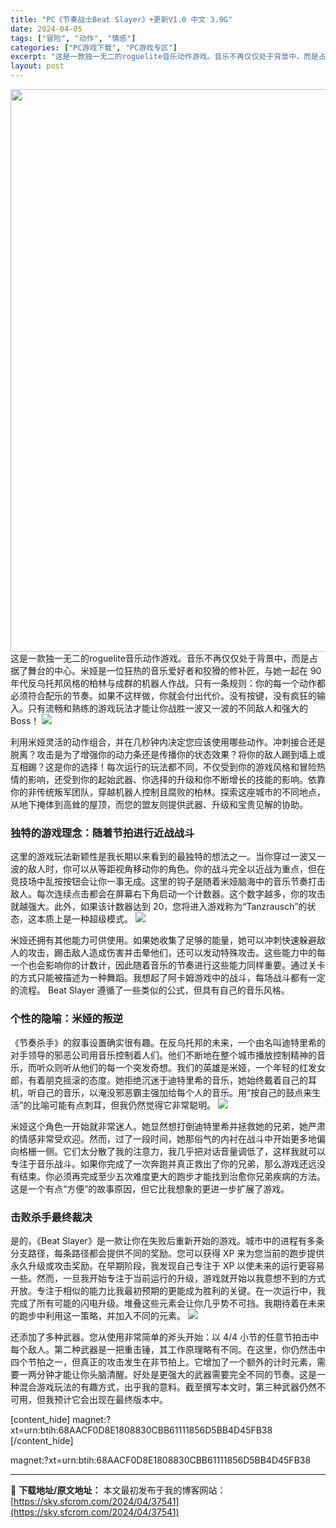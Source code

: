 ```yaml
---
title: "PC《节奏战士Beat Slayer》+更新V1.0 中文 3.9G"
date: 2024-04-05
tags: ["冒险", "动作", "情感"]
categories: ["PC游戏下载", "PC游戏专区"]
excerpt: "这是一款独一无二的roguelite音乐动作游戏。音乐不再仅仅处于背景中，而是占据了舞台的中心。米娅是一位狂热的音乐爱好者和狡猾的修补匠，与她一起在 90 年代反乌托邦风格的柏林与成群的机器人作战。只有一条规则：你的每一个动作都必须符合配乐的节奏。如果不这样做，你就会付出代价。没有按键，没有疯狂的输&hellip;"
layout: post
---
```


<img class="size-full wp-image-37542 aligncenter" src="https://sky.sfcrom.com/wp-content/uploads/2024/04/2024040504453284.webp" alt="" width="600" height="900" />
这是一款独一无二的roguelite音乐动作游戏。音乐不再仅仅处于背景中，而是占据了舞台的中心。米娅是一位狂热的音乐爱好者和狡猾的修补匠，与她一起在 90 年代反乌托邦风格的柏林与成群的机器人作战。只有一条规则：你的每一个动作都必须符合配乐的节奏。如果不这样做，你就会付出代价。没有按键，没有疯狂的输入。只有流畅和熟练的游戏玩法才能让你战胜一波又一波的不同敌人和强大的Boss！

<img src="https://sky.sfcrom.com/wp-content/uploads/2024/04/20240405124809-2614a.jpeg" />

<span>利用米娅灵活的动作组合，并在几秒钟内决定您应该使用哪些动作。冲刺接合还是脱离？攻击是为了增强你的动力条还是传播你的状态效果？将你的敌人踢到墙上或互相踢？这是你的选择！每次运行的玩法都不同，不仅受到你的游戏风格和冒险热情的影响，还受到你的起始武器、你选择的升级和你不断增长的技能的影响。依靠你的非传统叛军团队，穿越机器人控制且腐败的柏林。探索这座城市的不同地点，从地下掩体到高耸的屋顶，而您的盟友则提供武器、升级和宝贵见解的协助。</span>
<h3><span>独特的游戏理念：随着节拍进行近战战斗</span></h3>
<span>这里的游戏玩法新颖性是我长期以来看到的最独特的想法之一。当你穿过一波又一波的敌人时，你可以从等距视角移动你的角色。你的战斗完全以近战为重点，但在竞技场中乱按按钮会让你一事无成。这里的钩子是随着米娅脑海中的音乐节奏打击敌人。每次连续点击都会在屏幕右下角启动一个计数器。这个数字越多，你的攻击就越强大。此外，如果该计数器达到 20，您将进入游戏称为“Tanzrausch”的状态，这本质上是一种超级模式。</span>

<img src="https://sky.sfcrom.com/wp-content/uploads/2024/04/20240405124815-27d8b.jpeg" />

<span>米娅还拥有其他能力可供使用。如果她收集了足够的能量，她可以冲刺快速躲避敌人的攻击，踢击敌人造成伤害并击晕他们，还可以发动特殊攻击。这些能力中的每一个也会影响你的计数计，因此随着音乐的节奏进行这些能力同样重要。通过关卡的方式只能被描述为一种舞蹈。我想起了阿卡姆游戏中的战斗，每场战斗都有一定的流程。 Beat Slayer 遵循了一些类似的公式，但具有自己的音乐风格。</span>
<h3><span>个性的隐喻：米娅的叛逆</span></h3>
<span>《节奏杀手》的叙事设置确实很有趣。在反乌托邦的未来，一个由名叫迪特里希的对手领导的邪恶公司用音乐控制着人们。他们不断地在整个城市播放控制精神的音乐，而听众则听从他们的每一个突发奇想。我们的英雄是米娅，一个年轻的红发女郎，有着朋克摇滚的态度。她拒绝沉迷于迪特里希的音乐，她始终戴着自己的耳机，听自己的音乐，以淹没邪恶霸主强加给每个人的音乐。用“按自己的鼓点来生活”的比喻可能有点刺耳，但我仍然觉得它非常聪明。</span>

<img src="https://sky.sfcrom.com/wp-content/uploads/2024/04/20240405124819-7e30f.jpeg" />

<span>米娅这个角色一开始就非常迷人。她显然想打倒迪特里希并拯救她的兄弟，她严肃的情感非常受欢迎。然而，过了一段时间，她那俗气的内衬在战斗中开始更多地偏向格栅一侧。它们太分散了我的注意力，我几乎把对话音量调低了，这样我就可以专注于音乐战斗。如果你完成了一次奔跑并真正救出了你的兄弟，那么游戏还远没有结束。你必须再完成至少五次难度更大的跑步才能找到治愈你兄弟疾病的方法。这是一个有点“方便”的故事原因，但它比我想象的更进一步扩展了游戏。</span>
<h3><span>击败杀手最终裁决</span></h3>
<span>是的，《Beat Slayer》是一款让你在失败后重新开始的游戏。城市中的进程有多条分支路径，每条路径都会提供不同的奖励。您可以获得 XP 来为您当前的跑步提供永久升级或攻击奖励。在早期阶段，我发现自己专注于 XP 以使未来的运行更容易一些。然而，一旦我开始专注于当前运行的升级，游戏就开始以我意想不到的方式开放。专注于相似的能力比我最初预期的更能成为胜利的关键。在一次运行中，我完成了所有可能的闪电升级。堆叠这些元素会让你几乎势不可挡。我期待着在未来的跑步中利用这一策略，并加入不同的元素。</span>

<img src="https://sky.sfcrom.com/wp-content/uploads/2024/04/20240405124823-8433d.jpeg" />

还添加了多种武器。您从使用非常简单的斧头开始：以 4/4 小节的任意节拍击中每个敌人。第二种武器是一把重击锤，其工作原理略有不同。在这里，你仍然击中四个节拍之一，但真正的攻击发生在非节拍上。它增加了一个额外的计时元素，需要一两分钟才能让你头脑清醒。好处是更强大的武器需要完全不同的节奏。这是一种混合游戏玩法的有趣方式，出乎我的意料。截至撰写本文时，第三种武器仍然不可用，但我预计它会出现在最终版本中。

[content_hide]
magnet:?xt=urn:btih:68AACF0D8E1808830CBB61111856D5BB4D45FB38
[/content_hide]

<!--wechatfans start-->
magnet:?xt=urn:btih:68AACF0D8E1808830CBB61111856D5BB4D45FB38
<!--wechatfans end-->

---
📖 **下载地址/原文地址：** 本文最初发布于我的博客网站：[https://sky.sfcrom.com/2024/04/37541](https://sky.sfcrom.com/2024/04/37541)
